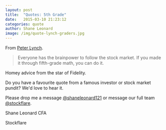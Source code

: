 ```yaml
---
layout: post
title:  "Quotes: 5th Grade"
date:   2015-03-10 21:23:12
categories: quote
author: Shane Leonard
image: /img/quote-lynch-graders.jpg
---
```


From [Peter Lynch](http://en.wikipedia.org/wiki/Peter_Lynch).

> Everyone has the brainpower to follow the stock market. If you made it through fifth-grade math, you can do it.

Homey advice from the star of Fidelity.

Do you have a favourite quote from a famous investor or stock market pundit? We'd love to hear it.

Please drop me a message [@shaneleonard121](https://twitter.com/shaneleonard121) or message our full team [@stockflare](https://twitter.com/stockflare).

Shane Leonard CFA

Stockflare